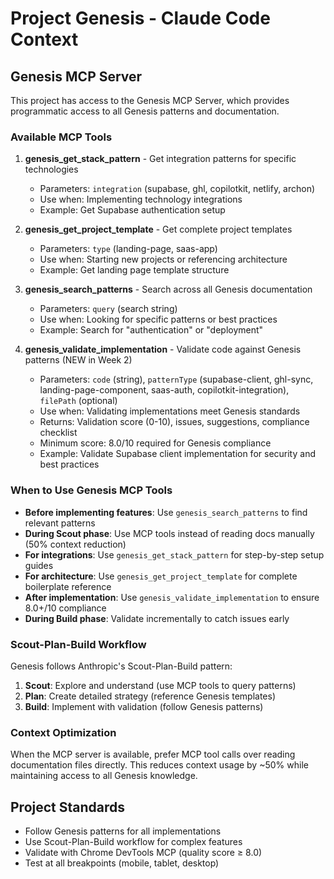 # Project Genesis - Claude Code Context

## Genesis MCP Server

This project has access to the Genesis MCP Server, which provides programmatic access to all Genesis patterns and documentation.

### Available MCP Tools

1. **genesis_get_stack_pattern** - Get integration patterns for specific technologies
   - Parameters: `integration` (supabase, ghl, copilotkit, netlify, archon)
   - Use when: Implementing technology integrations
   - Example: Get Supabase authentication setup

2. **genesis_get_project_template** - Get complete project templates
   - Parameters: `type` (landing-page, saas-app)
   - Use when: Starting new projects or referencing architecture
   - Example: Get landing page template structure

3. **genesis_search_patterns** - Search across all Genesis documentation
   - Parameters: `query` (search string)
   - Use when: Looking for specific patterns or best practices
   - Example: Search for "authentication" or "deployment"

4. **genesis_validate_implementation** - Validate code against Genesis patterns (NEW in Week 2)
   - Parameters: `code` (string), `patternType` (supabase-client, ghl-sync, landing-page-component, saas-auth, copilotkit-integration), `filePath` (optional)
   - Use when: Validating implementations meet Genesis standards
   - Returns: Validation score (0-10), issues, suggestions, compliance checklist
   - Minimum score: 8.0/10 required for Genesis compliance
   - Example: Validate Supabase client implementation for security and best practices

### When to Use Genesis MCP Tools

- **Before implementing features**: Use `genesis_search_patterns` to find relevant patterns
- **During Scout phase**: Use MCP tools instead of reading docs manually (50% context reduction)
- **For integrations**: Use `genesis_get_stack_pattern` for step-by-step setup guides
- **For architecture**: Use `genesis_get_project_template` for complete boilerplate reference
- **After implementation**: Use `genesis_validate_implementation` to ensure 8.0+/10 compliance
- **During Build phase**: Validate incrementally to catch issues early

### Scout-Plan-Build Workflow

Genesis follows Anthropic's Scout-Plan-Build pattern:

1. **Scout**: Explore and understand (use MCP tools to query patterns)
2. **Plan**: Create detailed strategy (reference Genesis templates)
3. **Build**: Implement with validation (follow Genesis patterns)

### Context Optimization

When the MCP server is available, prefer MCP tool calls over reading documentation files directly. This reduces context usage by ~50% while maintaining access to all Genesis knowledge.

## Project Standards

- Follow Genesis patterns for all implementations
- Use Scout-Plan-Build workflow for complex features
- Validate with Chrome DevTools MCP (quality score ≥ 8.0)
- Test at all breakpoints (mobile, tablet, desktop)

